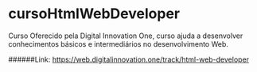 # cursoHtmlWebDeveloper
Curso Oferecido pela Digital Innovation One, curso ajuda a desenvolver conhecimentos básicos e intermediários no desenvolvimento Web.

######Link: https://web.digitalinnovation.one/track/html-web-developer
